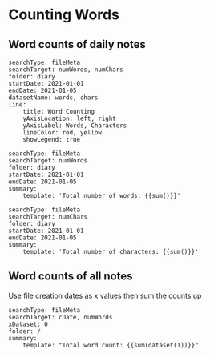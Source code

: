 # Counting Words

## Word counts of daily notes

```tracker
searchType: fileMeta
searchTarget: numWords, numChars
folder: diary
startDate: 2021-01-01
endDate: 2021-01-05
datasetName: words, chars
line:
    title: Word Counting
    yAxisLocation: left, right
    yAxisLabel: Words, Characters
    lineColor: red, yellow
    showLegend: true
```

```tracker
searchType: fileMeta
searchTarget: numWords
folder: diary
startDate: 2021-01-01
endDate: 2021-01-05
summary:
    template: 'Total number of words: {{sum()}}'
```

```tracker
searchType: fileMeta
searchTarget: numChars
folder: diary
startDate: 2021-01-01
endDate: 2021-01-05
summary:
    template: 'Total number of characters: {{sum()}}'
```

## Word counts of all notes

Use file creation dates as x values then sum the counts up

```tracker
searchType: fileMeta
searchTarget: cDate, numWords
xDataset: 0
folder: /
summary:
    template: "Total word count: {{sum(dataset(1))}}"
```
